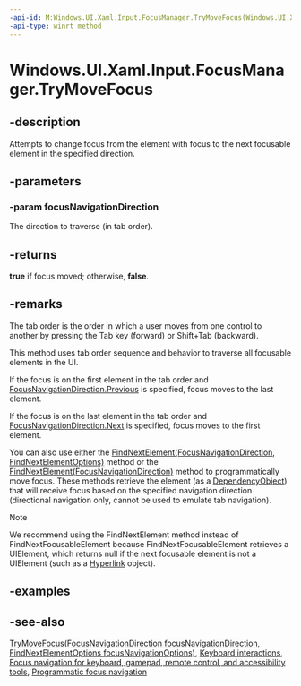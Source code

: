 ```yaml
---
-api-id: M:Windows.UI.Xaml.Input.FocusManager.TryMoveFocus(Windows.UI.Xaml.Input.FocusNavigationDirection)
-api-type: winrt method
---
```


<!-- Method syntax
public bool TryMoveFocus(Windows.UI.Xaml.Input.FocusNavigationDirection focusNavigationDirection)
-->

# Windows.UI.Xaml.Input.FocusManager.TryMoveFocus

## -description

Attempts to change focus from the element with focus to the next focusable element in the specified direction.

## -parameters

### -param focusNavigationDirection

The direction to traverse (in tab order).

## -returns

**true** if focus moved; otherwise, **false**.

## -remarks

The tab order is the order in which a user moves from one control to another by pressing the Tab key (forward) or Shift+Tab (backward).

This method uses tab order sequence and behavior to traverse all focusable elements in the UI.

If the focus is on the first element in the tab order and [FocusNavigationDirection.Previous](focusnavigationdirection.md) is specified, focus moves to the last element.

If the focus is on the last element in the tab order and [FocusNavigationDirection.Next](focusnavigationdirection.md) is specified, focus moves to the first element.

You can also use either the [FindNextElement(FocusNavigationDirection, FindNextElementOptions)](focusmanager_findnextelement_918683319.md) method or the [FindNextElement(FocusNavigationDirection)](focusmanager_findnextelement_1379272417.md) method to programmatically move focus. These methods retrieve the element (as a [DependencyObject](../windows.ui.xaml/dependencyobject.md)) that will receive focus based on the specified navigation direction (directional navigation only, cannot be used to emulate tab navigation).

> [!NOTE]
> We recommend using the FindNextElement method instead of FindNextFocusableElement because FindNextFocusableElement retrieves a UIElement, which returns null if the next focusable element is not a UIElement (such as a [Hyperlink](../windows.ui.xaml.documents/hyperlink.md) object).

## -examples

## -see-also

[TryMoveFocus(FocusNavigationDirection focusNavigationDirection, FindNextElementOptions focusNavigationOptions)](focusmanager_trymovefocus_1178810148.md), [Keyboard interactions](https://docs.microsoft.com/windows/uwp/design/input/keyboard-interactions), [Focus navigation for keyboard, gamepad, remote control, and accessibility tools](https://docs.microsoft.com/windows/uwp/design/input/focus-navigation), [Programmatic focus navigation](https://docs.microsoft.com/windows/uwp/design/input/focus-navigation-programmatic)
